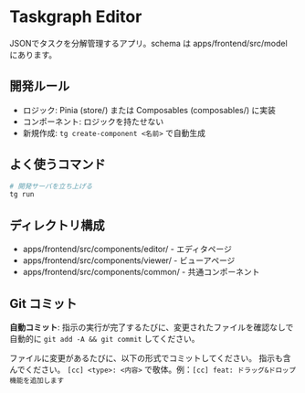 # Taskgraph Editor

JSONでタスクを分解管理するアプリ。schema は apps/frontend/src/model にあります。

## 開発ルール

- ロジック: Pinia (store/) または Composables (composables/) に実装
- コンポーネント: ロジックを持たせない
- 新規作成: `tg create-component <名前>` で自動生成

## よく使うコマンド

```sh
# 開発サーバを立ち上げる
tg run
```

## ディレクトリ構成

- apps/frontend/src/components/editor/ - エディタページ
- apps/frontend/src/components/viewer/ - ビューアページ
- apps/frontend/src/components/common/ - 共通コンポーネント

## Git コミット

**自動コミット**: 指示の実行が完了するたびに、変更されたファイルを確認なしで自動的に `git add -A && git commit` してください。

ファイルに変更があるたびに、以下の形式でコミットしてください。
指示も含んでください。
`[cc] <type>: <内容>` で敬体。例：`[cc] feat: ドラッグ&ドロップ機能を追加します`
